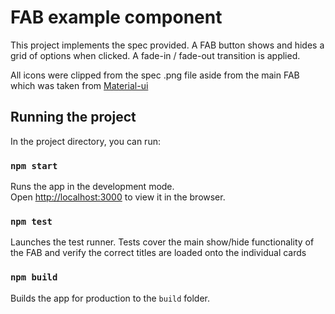 # FAB example component

This project implements the spec provided. A FAB button shows and hides a grid of options when clicked.
A fade-in / fade-out transition is applied.


All icons were clipped from the spec .png file aside from the main FAB which was taken from [Material-ui](https://material-ui.com/)

## Running the project

In the project directory, you can run:

### `npm start`

Runs the app in the development mode.\
Open [http://localhost:3000](http://localhost:3000) to view it in the browser.


### `npm test`

Launches the test runner.
Tests cover the main show/hide functionality of the FAB and verify the correct titles are loaded onto the individual cards


### `npm build`

Builds the app for production to the `build` folder.
